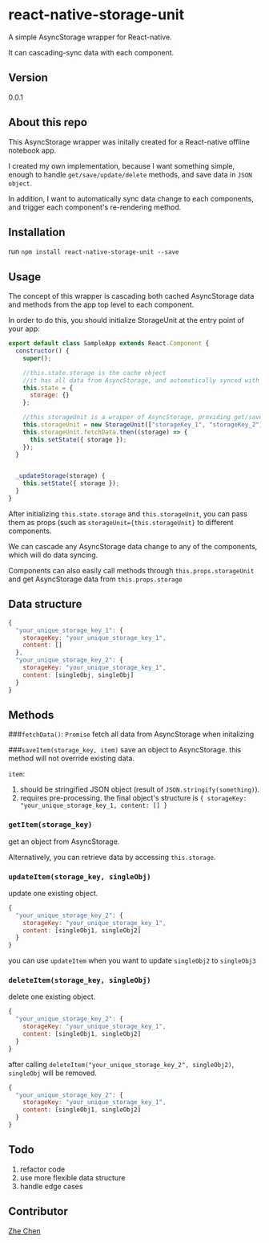 # react-native-storage-unit
A simple AsyncStorage wrapper for React-native.

It can cascading-sync data with each component.

## Version
0.0.1

## About this repo
This AsyncStorage wrapper was initally created for a React-native offline notebook app.

I created my own implementation, because I want something simple, enough to handle `get/save/update/delete` methods, and save data in `JSON object`.

In addition, I want to automatically sync data change to each components, and trigger each component's re-rendering method.

## Installation
run `npm install react-native-storage-unit --save`

## Usage
The concept of this wrapper is cascading both cached AsyncStorage data and methods
from the app top level to each component.

In order to do this, you should initialize StorageUnit at the entry point of your app:

```javascript
export default class SampleApp extends React.Component {
  constructor() {
    super();

    //this.state.storage is the cache object
    //it has all data from AsyncStorage, and automatically synced with AsyncStorage.
    this.state = {
      storage: {}
    };

    //this storageUnit is a wrapper of AsyncStorage, providing get/save/update/delete methods
    this.storageUnit = new StorageUnit(["storageKey_1", "storageKey_2"], this._updateStorage.bind(this));
    this.storageUnit.fetchData.then((storage) => {
      this.setState({ storage });
    });
  }


  _updateStorage(storage) {
    this.setState({ storage });
  }
}
```
After initializing `this.state.storage` and `this.storageUnit`, you can pass them as props (such as `storageUnit={this.storageUnit}` to different components.

We can cascade any AsyncStorage data change to any of the components, which will do data syncing.

Components can also easily call methods through `this.props.storageUnit` and get AsyncStorage data from `this.props.storage`

## Data structure
```javascript
{
  "your_unique_storage_key_1": {
    storageKey: "your_unique_storage_key_1",
    content: []
  },
  "your_unique_storage_key_2": {
    storageKey: "your_unique_storage_key_1",
    content: [singleObj, singleObj]
  }
}
```

## Methods

###`fetchData()`: `Promise`
fetch all data from AsyncStorage when initalizing

###`saveItem(storage_key, item)`
save an object to AsyncStorage. this method will not override existing data.

`item`:

1. should be stringified JSON object (result of `JSON.stringify(something)`).
2. requires pre-processing. the final object's structure is `{ storageKey: "your_unique_storage_key_1, content: [] }`

### `getItem(storage_key)`
get an object from AsyncStorage.

Alternatively, you can retrieve data by accessing `this.storage`.

### `updateItem(storage_key, singleObj)`
update one existing object.

```javascript
{
  "your_unique_storage_key_2": {
    storageKey: "your_unique_storage_key_1",
    content: [singleObj1, singleObj2]
  }
}
```
you can use `updateItem` when you want to update `singleObj2` to `singleObj3`

### `deleteItem(storage_key, singleObj)`
delete one existing object.

```javascript
{
  "your_unique_storage_key_2": {
    storageKey: "your_unique_storage_key_1",
    content: [singleObj1, singleObj2]
  }
}
```
after calling `deleteItem("your_unique_storage_key_2", singleObj2)`, `singleObj` will be removed.

```javascript
{
  "your_unique_storage_key_2": {
    storageKey: "your_unique_storage_key_1",
    content: [singleObj1, singleObj2]
  }
}
```

## Todo
1. refactor code
2. use more flexible data structure
3. handle edge cases

## Contributor
[Zhe Chen](https://github.com/chenzhe142/)
